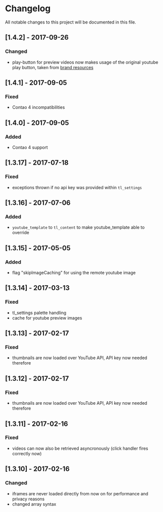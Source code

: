 # Changelog
All notable changes to this project will be documented in this file.

## [1.4.2] - 2017-09-26

### Changed
- play-button for preview videos now makes usage of the original youtube play button, taken from [brand resources](https://www.youtube.com/yt/about/brand-resources/)

## [1.4.1] - 2017-09-05

### Fixed
- Contao 4 incompatibilities

## [1.4.0] - 2017-09-05

### Added
- Contao 4 support

## [1.3.17] - 2017-07-18

### Fixed
- exceptions thrown if no api key was provided within `tl_settings`

## [1.3.16] - 2017-07-06

### Added
- `youtube_template` to `tl_content` to make youtube_template able to override

## [1.3.15] - 2017-05-05

### Added
- flag "skipImageCaching" for using the remote youtube image

## [1.3.14] - 2017-03-13

### Fixed
- tl_settings palette handling
- cache for youtube preview images

## [1.3.13] - 2017-02-17

### Fixed
- thumbnails are now loaded over YouTube API, API key now needed therefore

## [1.3.12] - 2017-02-17

### Fixed
- thumbnails are now loaded over YouTube API, API key now needed therefore

## [1.3.11] - 2017-02-16

### Fixed
- videos can now also be retrieved asyncronously (click handler fires correctly now)

## [1.3.10] - 2017-02-16

### Changed
- iframes are never loaded directly from now on for performance and privacy reasons
- changed array syntax
